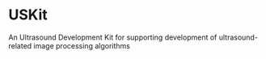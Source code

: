 # USKit
An Ultrasound Development Kit for supporting development of ultrasound-related image processing algorithms
